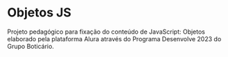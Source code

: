 # Objetos JS
 Projeto pedagógico para fixação do conteúdo de JavaScript: Objetos elaborado pela plataforma Alura através do Programa Desenvolve 2023 do Grupo Boticário.
